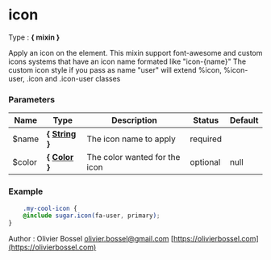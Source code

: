 # icon

<!-- @namespace: sugar.scss.icon.icon -->

Type : **{ mixin }**


Apply an icon on the element. This mixin support font-awesome and custom icons systems that have an icon name formated like "icon-{name}"
The custom icon style if you pass as name "user" will extend %icon, %icon-user, .icon and .icon-user classes



### Parameters
Name  |  Type  |  Description  |  Status  |  Default
------------  |  ------------  |  ------------  |  ------------  |  ------------
$name  |  **{ [String](http://www.sass-lang.com/documentation/file.SASS_REFERENCE.html#sass-script-strings) }**  |  The icon name to apply  |  required  |
$color  |  **{ [Color](http://www.sass-lang.com/documentation/file.SASS_REFERENCE.html#colors) }**  |  The color wanted for the icon  |  optional  |  null

### Example
```scss
	.my-cool-icon {
	@include sugar.icon(fa-user, primary);
}
```
Author : Olivier Bossel [olivier.bossel@gmail.com](mailto:olivier.bossel@gmail.com) [https://olivierbossel.com](https://olivierbossel.com)